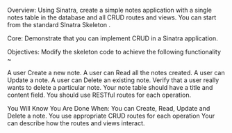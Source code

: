 Overview:
Using Sinatra, create a simple notes application with a single notes table in the database and all CRUD routes and views. You can start from the standard SInatra Skeleton .

Core:
Demonstrate that you can implement CRUD in a Sinatra application.

Objectives:
Modify the skeleton code to achieve the following functionality ~

A user Create a new note.
A user can Read all the notes created.
A user can Update a note.
A user can Delete an existing note.
Verify that a user really wants to delete a particular note.
Your note table should have a title and content field. You should use RESTful routes for each operation.

You Will Know You Are Done When:
You can Create, Read, Update and Delete a note.
You use appropriate CRUD routes for each operation
Your can describe how the routes and views interact.